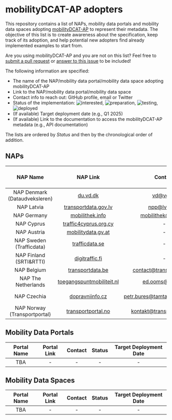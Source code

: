 # mobilityDCAT-AP adopters

This repository contains a list of NAPs, mobility data portals and mobility data spaces adopting [mobilityDCAT-AP](https://w3id.org/mobilitydcat-ap/releases/) to represent their metadata. The objective of this list is to create awareness about the specification, keep track of its adoption, and help potential new adopters find already implemented examples to start from.

Are you using mobilityDCAT-AP and you are not on this list? Feel free to [submit a pull request](https://docs.github.com/en/pull-requests/collaborating-with-pull-requests/proposing-changes-to-your-work-with-pull-requests/creating-a-pull-request-from-a-fork) or [answer to this issue](https://github.com/mobilityDCAT-AP/adopters/issues/1) to be included!

The following information are specified:
- The name of the NAP/mobility data portal/mobility data space adopting mobilityDCAT-AP
- Link to the NAP/mobility data portal/mobility data space
- Contact info to reach out: GitHub profile, email or Twitter
- Status of the implementation: ![interested](https://img.shields.io/badge/-interested-blue?style=flat), ![preparation](https://img.shields.io/badge/-preparation-orange?style=flat), ![testing](https://img.shields.io/badge/-testing-yellow?style=flat), ![deployed](https://img.shields.io/badge/-deployed-green?style=flat)
- (If available) Target deployment date (e.g., Q1 2025)
- (If available) Link to the documentation to access the mobilityDCAT-AP metadata (e.g., API documentation)

<!-- If you are implementing [mobilityDCAT-AP](https://w3id.org/mobilitydcat-ap/releases/) read also our [guidelines](https://github.com/mobilityDCAT-AP/mobilityDCAT-AP/wiki). -->

The lists are ordered by _Status_ and then by the chronological order of addition.

## NAPs

| NAP Name | NAP Link | Contact | Status | Target Deployment Date |
| :------------: | :------------------: | :------------------: | :------: | :------------------: |
| NAP Denmark <br>(Dataudveksleren) |	[du.vd.dk](https://du.vd.dk) | vd@vd.dk | ![deployed](https://img.shields.io/badge/-deployed-green?style=flat) |	Q2 2024  |
| NAP Latvia | [transportdata.gov.lv](https://transportdata.gov.lv)	 | npp@lvceli.lv | ![deployed](https://img.shields.io/badge/-deployed-green?style=flat) | Q4 2024 |
| NAP Germany	| [mobilithek.info](https://www.mobilithek.info)	| mobilithek@bast.de | ![deployed](https://img.shields.io/badge/-deployed-green?style=flat)| Q4 2024 |
| NAP Cyprus | [traffic4cyprus.org.cy](https://www.traffic4cyprus.org.cy/) | - | ![testing](https://img.shields.io/badge/-testing-yellow?style=flat)	| Q4 2024 |
| NAP Austria	| [mobilitydata.gv.at](https://mobilitydata.gv.at) | - | ![testing](https://img.shields.io/badge/-testing-yellow?style=flat) |	Q4 2024 |
| NAP Sweden <br>(Trafficdata) | [trafficdata.se](https://trafficdata.se/) | - | ![preparation](https://img.shields.io/badge/-preparation-orange?style=flat) |	Q4 2024 |
| NAP Finland <br>(SRTI&RTTI)	| [digitraffic.fi](https://www.digitraffic.fi/en/) | - | ![preparation](https://img.shields.io/badge/-preparation-orange?style=flat) |	Q4 2024 |
| NAP Belgium	| [transportdata.be](https://www.transportdata.be)	| contact@transportdata.be |	![deployed](https://img.shields.io/badge/-deployed-green?style=flat) |	Q4 2024 |
| NAP The Netherlands | [toegangspuntmobiliteit.nl](https://toegangspuntmobiliteit.nl) | ed.ooms@ndw.nu | ![testing](https://img.shields.io/badge/-testing-yellow?style=flat)| Q1 2025 |
| NAP Czechia	| [dopravniinfo.cz](https://registr.dopravniinfo.cz/en/)	| petr.bures@tamtamresearch.com | ![interested](https://img.shields.io/badge/-interested-blue?style=flat) | - |
| NAP Norway <br>(Transportportal)	| [transportportal.no](https://transportportal.no)	| kontakt@transportportal.no	| ![interested](https://img.shields.io/badge/-interested-blue?style=flat)	| - |

## Mobility Data Portals

| Portal Name | Portal Link | Contact | Status | Target Deployment Date |
| :------------: | :------------------: | :------------------: | :------: | :------------------: |
| TBA |  - | - | - | - |

## Mobility Data Spaces

| Portal Name | Portal Link | Contact | Status | Target Deployment Date |
| :------------: | :------------------: | :------------------: | :------: | :------------------: |
| TBA |  - | - | - | - |
